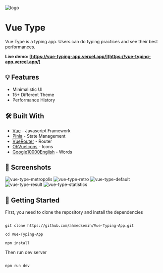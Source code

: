 ![logo](https://github.com/ahmedsemih/Vue-Typing-App/assets/102798814/b7880152-11c0-436f-a61b-ae7ccd6c8724)

# Vue Type

Vue Type is a typing app. Users can do typing practices and see their best performances.

**Live demo: [https://vue-typing-app.vercel.app/](https://vue-typing-app.vercel.app/)**

## :bulb: Features

- Minimalistic UI
- 15+ Different Theme
- Performance History

## :hammer_and_wrench: Built With

- [Vue](https://vuejs.org/) - Javascript Framework
- [Pinia](https://pinia.vuejs.org/) - State Management
- [VueRouter](https://router.vuejs.org/) - Router
- [OhVueIcons](https://oh-vue-icons.js.org/) - Icons
- [Google10000English](https://github.com/first20hours/google-10000-english) - Words

## :camera_flash: Screenshots
![vue-type-metropolis](https://github.com/ahmedsemih/Vue-Typing-App/assets/102798814/109bf075-f0c5-4295-b205-c640ca6986ba)
![vue-type-retro](https://github.com/ahmedsemih/Vue-Typing-App/assets/102798814/04880b8b-09f2-40c8-9998-dba060cba3cd)
![vue-type-default](https://github.com/ahmedsemih/Vue-Typing-App/assets/102798814/1a51920c-b935-42f3-910e-b0c3ad92aee7)
![vue-type-result](https://github.com/ahmedsemih/Vue-Typing-App/assets/102798814/5f1099ca-23cb-4cc8-97a0-0c76cc9f738f)
![vue-type-statistics](https://github.com/ahmedsemih/Vue-Typing-App/assets/102798814/48e1fc4c-6cf7-4622-876e-e9b7ae6b09e7)

## :triangular_flag_on_post: Getting Started

First, you need to clone the repository and install the dependencies

```shell

git clone https://github.com/ahmedsemih/Vue-Typing-App.git

cd Vue-Typing-App

npm install

```

Then run dev server

```shell

npm run dev

```



